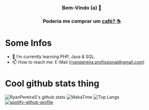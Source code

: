#
### <p align="center">**Bem-Vindo (a) 👋**</p>
### <p align="center"> Poderia me comprar um <a href="https://www.buymeacoffee.com/ryanpereiras" target="_blank">café? :coffee:</a></p>
#
# Some Infos
- 🌱 I’m currently learning PHP, Java & SQL.
- 📫 How to reach me: E-Mail (ryanpereira.profissional@gmail.com) 
# Cool github stats thing
![RyanPereiraS's github stats](https://github-readme-stats-ryanpereira.vercel.app/api?username=RyanPereiraS&show_icons=true&count_private=true&theme=onedark)
![WakaTime](https://github-readme-stats.vercel.app/api/wakatime?username=RyanPereiraS&api_domain=wakapi.dev&bg_color=1A202C&title_color=2F855A&icon_color=2F855A&text_color=ffffff&custom_title=Wakapi%20Week%20Stats&layout=compact)
![Top Langs](https://github-readme-stats-ryanpereira.vercel.app/api/top-langs/?username=RyanPereiraS&hide=html&layout=compact&theme=onedark)
[![spotify-github-profile](https://spotify-github-profile.vercel.app/api/view?uid=ccmpqwes88el3l1qapahl80uo&cover_image=true&theme=novatorem&show_offline=true&background_color=121212&bar_color=53b14f&bar_color_cover=false)](https://github.com/kittinan/spotify-github-profile)

